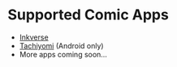 # Supported Comic Apps

- [Inkverse](https://inkverse.co)
- [Tachiyomi](http://tachiyomi.org/) (Android only)
- More apps coming soon…